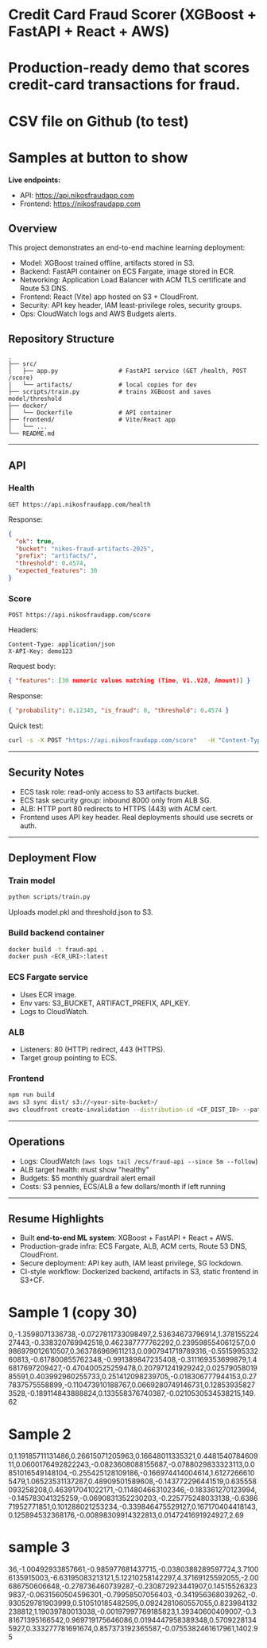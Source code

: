 # Credit Card Fraud Scorer (XGBoost + FastAPI + React + AWS)

# Production-ready demo that scores credit-card transactions for fraud.
# CSV file on Github (to test)
# Samples at button to show 

**Live endpoints:**
- API: https://api.nikosfraudapp.com
- Frontend: https://nikosfraudapp.com


## Overview

This project demonstrates an end-to-end machine learning deployment:
- Model: XGBoost trained offline, artifacts stored in S3.
- Backend: FastAPI container on ECS Fargate, image stored in ECR.
- Networking: Application Load Balancer with ACM TLS certificate and Route 53 DNS.
- Frontend: React (Vite) app hosted on S3 + CloudFront.
- Security: API key header, IAM least-privilege roles, security groups.
- Ops: CloudWatch logs and AWS Budgets alerts.



## Repository Structure

```
.
├── src/
│   ├── app.py                 # FastAPI service (GET /health, POST /score)
│   └── artifacts/             # local copies for dev
├── scripts/train.py           # trains XGBoost and saves model/threshold
├── docker/
│   └── Dockerfile             # API container
├── frontend/                  # Vite/React app
│   └── ...
└── README.md
```

---

## API

### Health

```
GET https://api.nikosfraudapp.com/health
```

Response:
```json
{
  "ok": true,
  "bucket": "nikos-fraud-artifacts-2025",
  "prefix": "artifacts/",
  "threshold": 0.4574,
  "expected_features": 30
}
```

### Score

```
POST https://api.nikosfraudapp.com/score
```

Headers:
```
Content-Type: application/json
X-API-Key: demo123
```

Request body:
```json
{ "features": [30 numeric values matching (Time, V1..V28, Amount)] }
```

Response:
```json
{ "probability": 0.12345, "is_fraud": 0, "threshold": 0.4574 }
```

Quick test:
```bash
curl -s -X POST "https://api.nikosfraudapp.com/score"   -H "Content-Type: application/json" -H "X-API-Key: demo123"   -d '{"features":[0.0,-1.2,0.3,0.1,-0.7,1.1,-0.2,0.05,-0.3,0.8,-0.4,0.6,-0.9,0.2,0.0,0.15,-0.25,0.35,-0.12,0.44,-0.05,0.27,-0.63,0.09,-0.18,0.22,-0.31,0.13,0.77,12.50]}'
```

---

## Security Notes

- ECS task role: read-only access to S3 artifacts bucket.
- ECS task security group: inbound 8000 only from ALB SG.
- ALB: HTTP port 80 redirects to HTTPS (443) with ACM cert.
- Frontend uses API key header. Real deployments should use secrets or auth.

---

## Deployment Flow

### Train model
```bash
python scripts/train.py
```
Uploads model.pkl and threshold.json to S3.

### Build backend container
```bash
docker build -t fraud-api .
docker push <ECR_URI>:latest
```

### ECS Fargate service
- Uses ECR image.
- Env vars: S3_BUCKET, ARTIFACT_PREFIX, API_KEY.
- Logs to CloudWatch.

### ALB
- Listeners: 80 (HTTP) redirect, 443 (HTTPS).
- Target group pointing to ECS.

### Frontend
```bash
npm run build
aws s3 sync dist/ s3://<your-site-bucket>/
aws cloudfront create-invalidation --distribution-id <CF_DIST_ID> --paths "/*"
```

---

## Operations

- Logs: CloudWatch (`aws logs tail /ecs/fraud-api --since 5m --follow`)
- ALB target health: must show "healthy"
- Budgets: $5 monthly guardrail alert email
- Costs: S3 pennies, ECS/ALB a few dollars/month if left running

---

## Resume Highlights

- Built **end-to-end ML system**: XGBoost + FastAPI + React + AWS.
- Production-grade infra: ECS Fargate, ALB, ACM certs, Route 53 DNS, CloudFront.
- Secure deployment: API key auth, IAM least privilege, SG lockdown.
- CI-style workflow: Dockerized backend, artifacts in S3, static frontend in S3+CF.




# Sample  1  (copy 30)
0,-1.3598071336738,-0.0727811733098497,2.53634673796914,1.37815522427443,-0.338320769942518,0.462387777762292,0.239598554061257,0.0986979012610507,0.363786969611213,0.0907941719789316,-0.551599533260813,-0.617800855762348,-0.991389847235408,-0.311169353699879,1.46817697209427,-0.470400525259478,0.207971241929242,0.0257905801985591,0.403992960255733,0.251412098239705,-0.018306777944153,0.277837575558899,-0.110473910188767,0.0669280749146731,0.128539358273528,-0.189114843888824,0.133558376740387,-0.0210530534538215,149.62


# Sample 2 
0,1.19185711131486,0.26615071205963,0.16648011335321,0.448154078460911,0.0600176492822243,-0.0823608088155687,-0.0788029833323113,0.0851016549148104,-0.255425128109186,-0.166974414004614,1.61272666105479,1.06523531137287,0.48909501589608,-0.143772296441519,0.635558093258208,0.463917041022171,-0.114804663102346,-0.183361270123994,-0.145783041325259,-0.0690831352230203,-0.225775248033138,-0.638671952771851,0.101288021253234,-0.339846475529127,0.167170404418143,0.125894532368176,-0.00898309914322813,0.0147241691924927,2.69

# sample 3
36,-1.00492933857661,-0.985977681437715,-0.0380388289597724,3.71006135915003,-6.63195083213121,5.12210258142297,4.37169125592055,-2.00686750606648,-0.278736460739287,-0.230872923441907,0.145155263239837,-0.0631560504596301,-0.79958507056403,-0.341956368039262,-0.930529781903999,0.510510185482595,0.0924281060557055,0.823984132238812,1.19039780013038,-0.00197997769185823,1.39340600409007,-0.381671395166542,0.969719175646086,0.0194447958389348,0.57092281345927,0.333277781691674,0.857373192365587,-0.0755382461617961,1402.95

